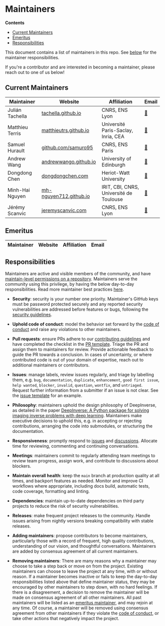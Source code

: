 # Maintainers

**Contents**

- [Current Maintainers](#current-maintainers)
- [Emeritus](#emeritus)
- [Responsibilities](#responsibilities)

This document contains a list of maintainers in this repo. See [below](#responsibilities) for the maintainer responsibilities.

If you're a contributor and are interested in becoming a maintainer, please reach out to one of us below!

## Current Maintainers

| Maintainer | Website | Affiliation | Email |
|------|------|-------|-------|
| Julián Tachella | [tachella.github.io](https://tachella.github.io/) | CNRS, ENS Lyon | [📧](mailto:julian.tachella@cnrs.fr) |
| Matthieu Terris | [matthieutrs.github.io](https://matthieutrs.github.io) | Université Paris-Saclay, Inria, CEA | [📧](mailto:matthieu.terris@gmail.com) |
| Samuel Hurault | [github.com/samuro95](https://github.com/samuro95/) | CNRS, ENS Paris | [📧](mailto:huraultsamuel@gmail.com) |
| Andrew Wang | [andrewwango.github.io](https://andrewwango.github.io/about) | University of Edinburgh | [📧](mailto:andrew.wang@ed.ac.uk) |
| Dongdong Chen | [dongdongchen.com](http://dongdongchen.com/) | Heriot-Watt University | [📧](mailto:d.chen@hw.ac.uk) |
| Minh-Hai Nguyen | [mh-nguyen712.github.io](https://mh-nguyen712.github.io/) | IRIT, CBI, CNRS, Université de Toulouse | [📧](mailto:nguyenhai7120qh@gmail.com) |
| Jérémy Scanvic | [jeremyscanvic.com](https://jeremyscanvic.com/) | CNRS, ENS Lyon | [📧](mailto:jeremy.scanvic@ens-lyon.fr) |

## Emeritus

| Maintainer | Website | Affiliation | Email |
|------|------|-------|-------|

## Responsibilities

Maintainers are active and visible members of the community, and have [maintain-level permissions on a repository](https://docs.github.com/en/organizations/managing-access-to-your-organizations-repositories/repository-permission-levels-for-an-organization). Maintainers serve the community using this privilege, by having the below day-to-day responsibilities. Read more maintainer best practices [here](https://opensource.guide/best-practices/).

- **Security**: security is your number one priority. Maintainer's GitHub keys must be password protected securely and any reported security vulnerabilities are addressed before features or bugs, following the [security guidelines](SECURITY.md).

- **Uphold code of conduct**: model the behavior set forward by the [code of conduct](CODE_OF_CONDUCT.md) and raise any violations to other maintainers.

- **Pull requests**: ensure PRs adhere to our [contributing guidelines](https://deepinv.github.io/deepinv/contributing.html) and have completed the checklist in the [PR template](.github/pull_request_template.md). Triage the PR and assign them to maintainers for review. Provide actionable feedback to guide the PR towards a conclusion. In cases of uncertainty, or where contributed code is out of your domain of expertise, reach out to additional maintainers or contributors.

- **Issues**: manage labels, review issues regularly, and triage by labelling them, e.g. `bug`, `documentation`, `duplicate`, `enhancement`, `good first issue`, `help wanted`, `blocker`, `invalid`, `question`, `wontfix`, and `untriaged`. Request further information from a submitter if an issue is not clear. See the [issue template](.github/ISSUE_TEMPLATE.md) for an example.

- **Philosophy**: maintainers uphold the design philosophy of DeepInverse, as detailed in the paper [DeepInverse: A Python package for solving imaging inverse problems with deep learning](https://arxiv.org/abs/2505.20160). Maintainers make executive decisions to uphold this, e.g. in accepting or rejecting contributions, arranging the code into submodules, or structuring the documentation.

- **Responsiveness**: promptly respond to [issues](https://github.com/deepinv/deepinv/issues) and [discussions](https://github.com/deepinv/deepinv/discussions). Allocate time for reviewing, commenting and continuing conversations.

- **Meetings**: maintainers commit to regularly attending team meetings to review team progress, assign work, and contribute to discussions about blockers.

- **Maintain overall health**: keep the `main` branch at production quality at all times, and backport features as needed. Monitor and improve CI workflows where appropriate, including docs build, automatic tests, code coverage, formatting and linting.

- **Dependencies**: maintain up-to-date dependencies on third party projects to reduce the risk of security vulnerabilities.

- **Releases**: make frequent project releases to the community. Handle issues arising from nightly versions breaking compatibility with stable releases.

- **Adding maintainers**: propose contributors to become maintainers, particularly those with a record of frequent, high quality contributions, understanding of our vision, and thoughtful conversations. Maintainers are added by consensus agreement of all current maintainers.

- **Removing maintainers**: There are many reasons why a maintainer may choose to take a step back or move on from the project. Existing maintainers can choose to leave the project at any time, with or without reason. If a maintainer becomes inactive or fails to keep the day-to-day responsibilities listed above that define maintainer status, they may be encouraged by other maintainers to step down, with no hard feelings. If there is a disagreement, a decision to remove the maintainer will be made on consensus agreement of all other maintainers. All past maintainers will be listed as an [emeritus maintainer](#emeritus), and may rejoin at any time. Of course, a maintainer will be removed using consensus agreement from other maintainers if they violate the [code of conduct](CODE_OF_CONDUCT.md), or take other actions that negatively impact the project.